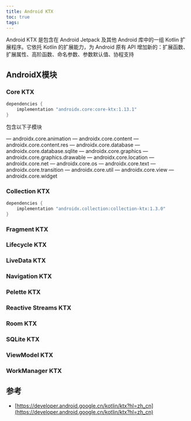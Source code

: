 ```yaml
---
title: Android KTX
toc: true
tags:
---
```


Android KTX 是包含在 Android Jetpack 及其他 Android 库中的一组 Kotlin 扩展程序。它依托 Kotlin 的扩展能力，为 Android 原有 API 增加新的：扩展函数、扩展属性、高阶函数、命名参数、参数默认值、协程支持



## AndroidX模块


### Core KTX

```gradle
dependencies {
    implementation "androidx.core:core-ktx:1.13.1"
}

```

包含以下子模块

— androidx.core.animation
— androidx.core.content
— androidx.core.content.res
— androidx.core.database
— androidx.core.database.sqlite
— androidx.core.graphics
— androidx.core.graphics.drawable
— androidx.core.location
— androidx.core.net
— androidx.core.os
— androidx.core.text
— androidx.core.transition
— androidx.core.util
— androidx.core.view
— androidx.core.widget



### Collection KTX

```gradle
dependencies {
    implementation "androidx.collection:collection-ktx:1.3.0"
}

```


### Fragment KTX

### Lifecycle KTX

### LiveData KTX

### Navigation KTX

### Pelette KTX


### Reactive Streams KTX

### Room KTX

### SQLite KTX

### ViewModel KTX

### WorkManager KTX



## 参考

- [https://developer.android.google.cn/kotlin/ktx?hl=zh_cn](https://developer.android.google.cn/kotlin/ktx?hl=zh_cn)
